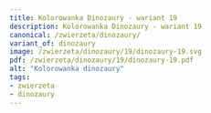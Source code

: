 ```yaml
---
title: Kolorowanka Dinozaury - wariant 19
description: Kolorowanka Dinozaury - wariant 19
canonical: /zwierzeta/dinozaury/
variant_of: dinozaury
image: /zwierzeta/dinozaury/19/dinozaury-19.svg
pdf: /zwierzeta/dinozaury/19/dinozaury-19.pdf
alt: "Kolorowanka dinozaury"
tags:
- zwierzeta
- dinozaury
---
```

